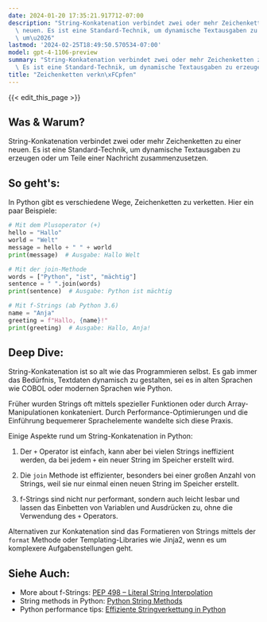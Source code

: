 ```yaml
---
date: 2024-01-20 17:35:21.917712-07:00
description: "String-Konkatenation verbindet zwei oder mehr Zeichenketten zu einer\
  \ neuen. Es ist eine Standard-Technik, um dynamische Textausgaben zu erzeugen oder\
  \ um\u2026"
lastmod: '2024-02-25T18:49:50.570534-07:00'
model: gpt-4-1106-preview
summary: "String-Konkatenation verbindet zwei oder mehr Zeichenketten zu einer neuen.\
  \ Es ist eine Standard-Technik, um dynamische Textausgaben zu erzeugen oder um\u2026"
title: "Zeichenketten verkn\xFCpfen"
---
```


{{< edit_this_page >}}

## Was & Warum?

String-Konkatenation verbindet zwei oder mehr Zeichenketten zu einer neuen. Es ist eine Standard-Technik, um dynamische Textausgaben zu erzeugen oder um Teile einer Nachricht zusammenzusetzen.

## So geht's:

In Python gibt es verschiedene Wege, Zeichenketten zu verketten. Hier ein paar Beispiele:

```python
# Mit dem Plusoperator (+)
hello = "Hallo"
world = "Welt"
message = hello + " " + world
print(message)  # Ausgabe: Hallo Welt

# Mit der join-Methode
words = ["Python", "ist", "mächtig"]
sentence = " ".join(words)
print(sentence)  # Ausgabe: Python ist mächtig

# Mit f-Strings (ab Python 3.6)
name = "Anja"
greeting = f"Hallo, {name}!"
print(greeting)  # Ausgabe: Hallo, Anja!
```

## Deep Dive:

String-Konkatenation ist so alt wie das Programmieren selbst. Es gab immer das Bedürfnis, Textdaten dynamisch zu gestalten, sei es in alten Sprachen wie COBOL oder modernen Sprachen wie Python.

Früher wurden Strings oft mittels spezieller Funktionen oder durch Array-Manipulationen konkateniert. Durch Performance-Optimierungen und die Einführung bequemerer Sprachelemente wandelte sich diese Praxis.

Einige Aspekte rund um String-Konkatenation in Python:

1. Der `+` Operator ist einfach, kann aber bei vielen Strings ineffizient werden, da bei jedem `+` ein neuer String im Speicher erstellt wird.
   
2. Die `join` Methode ist effizienter, besonders bei einer großen Anzahl von Strings, weil sie nur einmal einen neuen String im Speicher erstellt.
   
3. f-Strings sind nicht nur performant, sondern auch leicht lesbar und lassen das Einbetten von Variablen und Ausdrücken zu, ohne die Verwendung des `+` Operators.

Alternativen zur Konkatenation sind das Formatieren von Strings mittels der `format` Methode oder Templating-Libraries wie Jinja2, wenn es um komplexere Aufgabenstellungen geht.

## Siehe Auch:

- More about f-Strings: [PEP 498 – Literal String Interpolation](https://www.python.org/dev/peps/pep-0498/)
- String methods in Python: [Python String Methods](https://docs.python.org/3/library/stdtypes.html#string-methods)
- Python performance tips: [Effiziente Stringverkettung in Python](https://docs.python.org/3/faq/programming.html#how-do-i-get-a-single-string-from-a-list-of-strings)
